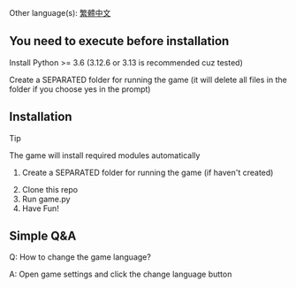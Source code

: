 Other language(s): [繁體中文](README_zhtw.md)
## You need to execute before installation
Install Python >= 3.6 (3.12.6 or 3.13 is recommended cuz tested)

Create a SEPARATED folder for running the game (it will delete all files in the folder if you choose yes in the prompt)

## Installation
> [!TIP]
> The game will install required modules automatically
1. Create a SEPARATED folder for running the game (if haven't created)
<!-- 2. Run game_updater.py to install / update the game
3. Wait for downloaded and installed / updated
4. Close the updater window
5. Open game.py
6. Have Fun! -->
2. Clone this repo
3. Run game.py
4. Have Fun!

## Simple Q&A
Q: How to change the game language?

A: Open game settings and click the change language button
